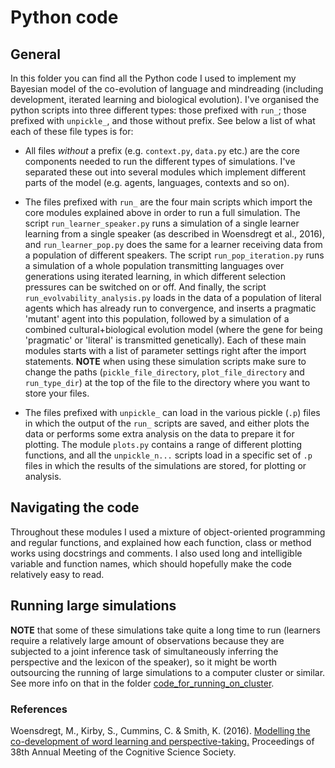 # Python code

## General
In this folder you can find all the Python code I used to implement my Bayesian model of the co-evolution of language and mindreading (including development, iterated learning and biological evolution). I've organised the python scripts into three different types: those prefixed with `run_`; those prefixed with `unpickle_`, and those without prefix. See below a list of what each of these file types is for: 

* All files *without* a prefix (e.g. `context.py`, `data.py` etc.) are the core components needed to run the different types of simulations. I've separated these out into several modules which implement different parts of the model (e.g. agents, languages, contexts and so on). 

* The files prefixed with `run_` are the four main scripts which import the core modules explained above in order to run a full simulation. The script `run_learner_speaker.py` runs a simulation of a single learner learning from a single speaker (as described in Woensdregt et al., 2016), and `run_learner_pop.py` does the same for a learner receiving data from a population of different speakers. The script `run_pop_iteration.py` runs a simulation of a whole population transmitting languages over generations using iterated learning, in which different selection pressures can be switched on or off. And finally, the script `run_evolvability_analysis.py` loads in the data of a population of literal agents which has already run to convergence, and inserts a pragmatic 'mutant' agent into this population, followed by a simulation of a combined cultural+biological evolution model (where the gene for being 'pragmatic' or 'literal' is transmitted genetically). Each of these main modules starts with a list of parameter settings right after the import statements.
**NOTE** when using these simulation scripts make sure to change the paths (`pickle_file_directory`, `plot_file_directory` and `run_type_dir`) at the top of the file to the directory where you want to store your files. 

* The files prefixed with `unpickle_` can load in the various pickle (`.p`) files in which the output of the `run_` scripts are saved, and either plots the data or performs some extra analysis on the data to prepare it for plotting. The module `plots.py` contains a range of different plotting functions, and all the `unpickle_n...` scripts load in a specific set of `.p` files in which the results of the simulations are stored, for plotting or analysis.

## Navigating the code
Throughout these modules I used a mixture of object-oriented programming and regular functions, and explained how each function, class or method works using docstrings and comments. I also used long and intelligible variable and function names, which should hopefully make the code relatively easy to read.

## Running large simulations
**NOTE** that some of these simulations take quite a long time to run (learners require a relatively large amount of observations because they are subjected to a joint inference task of simultaneously inferring the perspective and the lexicon of the speaker), so it might be worth outsourcing the running of large simulations to a computer cluster or similar. See more info on that in the folder [code_for_running_on_cluster](https://github.com/marieke-woensdregt/model_coevolution_language_mindreading/tree/master/code_for_running_on_cluster).


### References
Woensdregt, M., Kirby, S., Cummins, C. & Smith, K. (2016). [Modelling the co-development of word learning and perspective-taking.](https://mindmodeling.org/cogsci2016/papers/0222/paper0222.pdf) Proceedings of 38th Annual Meeting of the Cognitive Science Society.

